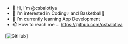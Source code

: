 - 👋 Hi, I’m @csbalotiya
- 👀 I’m interested in Coding💡 and Basketball🏀
- 🌱 I’m currently learning App Development
- 📫 How to reach me ... https://github.com/csbalotiya

[![GitHub](https://github-readme-stats-abserari.vercel.app/api?username=abserari&show_icons=true&bg_color=30,e96443,904e95&title_color=fff&text_color=fff)]

<!---
csbalotiya/csbalotiya is a ✨ special ✨ repository because its `README.md` (this file) appears on your GitHub profile.
You can click the Preview link to take a look at your changes.
--->
